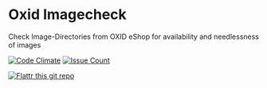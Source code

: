 # Oxid Imagecheck

Check Image-Directories from OXID eShop for availability and needlessness of images

[![Code Climate](https://codeclimate.com/github/re4jh/oxidimagecheck/badges/gpa.svg)](https://codeclimate.com/github/re4jh/oxidimagecheck)
[![Issue Count](https://codeclimate.com/github/re4jh/oxidimagecheck/badges/issue_count.svg)](https://codeclimate.com/github/re4jh/oxidimagecheck)

 [![Flattr this git repo](http://api.flattr.com/button/flattr-badge-large.png)](https://flattr.com/submit/auto?user_id=_wolf_&url=https://github.com/re4jh/oxidimagecheck&title=re4jh/oxidimagecheck&language=&tags=github&category=software)